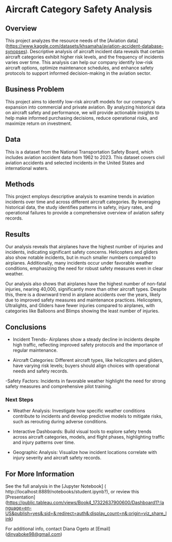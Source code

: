 # Aircraft Category Safety Analysis


## Overview

This project analyzes the resource needs of the [Aviation data] (https://www.kaggle.com/datasets/khsamaha/aviation-accident-database-synopses). Descriptive analysis of aircraft incident data reveals that certain aircraft categories exhibit higher risk levels, and the frequency of incidents varies over time. This analysis can help our company identify low-risk aircraft options, optimize maintenance schedules, and enhance safety protocols to support informed decision-making in the aviation sector.


## Business Problem

This project aims to identify low-risk aircraft models for our company's expansion into commercial and private aviation. By analyzing historical data on aircraft safety and performance, we will provide actionable insights to help make informed purchasing decisions, reduce operational risks, and maximize return on investment.

## Data

This is a dataset from the National Transportation Safety Board, which includes aviation accident data from 1962 to 2023. This dataset covers civil aviation accidents and selected incidents in the United States and international waters.

## Methods 

This project employs descriptive analysis to examine trends in aviation incidents over time and across different aircraft categories. By leveraging historical data, the study identifies patterns in safety, injury rates, and operational failures to provide a comprehensive overview of aviation safety records.

## Results

Our analysis reveals that airplanes have the highest number of injuries and incidents, indicating significant safety concerns. Helicopters and gliders also show notable incidents, but in much smaller numbers compared to airplanes. Additionally, many incidents occur under favorable weather conditions, emphasizing the need for robust safety measures even in clear weather.

Our analysis also shows that airplanes have the highest number of non-fatal injuries, nearing 40,000, significantly more than other aircraft types. Despite this, there is a downward trend in airplane accidents over the years, likely due to improved safety measures and maintenance practices. Helicopters, Ultralights, and Gliders have fewer injuries compared to airplanes, with categories like Balloons and Blimps showing the least number of injuries.

## Conclusions

- Incident Trends- Airplanes show a steady decline in incidents despite high traffic, reflecting improved safety protocols and the importance of regular maintenance.

- Aircraft Categories: Different aircraft types, like helicopters and gliders, have varying risk levels; buyers should align choices with operational needs and safety records.
 
-Safety Factors: Incidents in favorable weather highlight the need for strong safety measures and comprehensive pilot training.

### Next Steps 

- Weather Analysis: Investigate how specific weather conditions contribute to incidents and develop predictive models to mitigate risks, such as rerouting during adverse conditions.

- Interactive Dashboards: Build visual tools to explore safety trends across aircraft categories, models, and flight phases, highlighting traffic and injury patterns over time.

- Geographic Analysis: Visualize how incident locations correlate with injury severity and aircraft safety records.

## For More Information

See the full analysis in the [Jupyter Notebook] (  http://localhost:8889/notebooks/student.ipynb?), or review this [Presentation] (https://public.tableau.com/views/Book4_17322637900600/Dashboard1?:language=en-US&publish=yes&:sid=&:redirect=auth&:display_count=n&:origin=viz_share_link)

For additional info, contact Diana Ogeto at [Email] (dinyaboke98@gmail.com)





